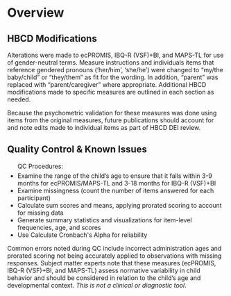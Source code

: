 # Overview

## HBCD Modifications
Alterations were made to ecPROMIS, IBQ-R (VSF)+BI, and MAPS-TL for use of gender-neutral terms. Measure instructions and individuals items that reference gendered pronouns (‘her/him’, ‘she/he’) were changed to “my/the baby/child” or “they/them” as fit for the wording. In addition, “parent” was replaced with “parent/caregiver” where appropriate. Additional HBCD modifications made to specific measures are outlined in each section as needed.

Because the psychometric validation for these measures was done using items from the original measures, future publications should account for and note edits made to individual items as part of HBCD DEI review.

## Quality Control & Known Issues  
<ul>
<p style="font-size: 1em; margin-bottom: 5px;">QC Procedures:</p>
<li>Examine the range of the child’s age to ensure that it falls within 3-9 months for ecPROMIS/MAPS-TL and 3-18 months for IBQ-R (VSF)+BI</li>
<li>Examine missingness (count the number of items answered for each participant)</li>
<li>Calculate sum scores and means, applying prorated scoring to account for missing data</li>
<li>Generate summary statistics and visualizations for item-level frequencies, age, and scores</li>
<li>Use Calculate Cronbach's Alpha for reliability </li>
</ul>

Common errors noted during QC include incorrect administration ages and prorated scoring not being accurately applied to observations with missing responses. Subject matter experts note that these measures (ecPROMIS, IBQ-R (VSF)+BI, and MAPS-TL) assess normative variability in child behavior and should be considered in relation to the child’s age and developmental context. *This is not a clinical or diagnostic tool*.

